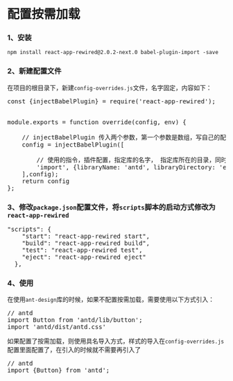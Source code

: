# 配置按需加载
### 1、安装

`npm install react-app-rewired@2.0.2-next.0 babel-plugin-import -save`

### 2、新建配置文件
在项目的根目录下，新建`config-overrides.js`文件，名字固定，内容如下：<br/>
<pre>
const {injectBabelPlugin} = require('react-app-rewired');


module.exports = function override(config, env) {

    // injectBabelPlugin 传入两个参数，第一个参数是数组，写自己的配置，第二个参数是react webpack默认的配置，injectBabelPlugin 会将两者进行整合
    config = injectBabelPlugin([

        // 使用的指令，插件配置，指定库的名字， 指定库所在的目录，同时导出css
        'import', {libraryName: 'antd', libraryDirectory: 'es', style: 'css'}
    ],config);
    return config
};
</pre>

### 3、修改`package.json`配置文件，将`scripts`脚本的启动方式修改为`react-app-rewired`
<pre>
"scripts": {
    "start": "react-app-rewired start",
    "build": "react-app-rewired build",
    "test": "react-app-rewired test",
    "eject": "react-app-rewired eject"
  },
</pre>

### 4、使用
在使用`ant-design`库的时候，如果不配置按需加载，需要使用以下方式引入：<br/>
<pre>
// antd
import Button from 'antd/lib/button';
import 'antd/dist/antd.css'
</pre>

如果配置了按需加载，则使用具名导入方式，样式的导入在`config-overrides.js`配置里面配置了，在引入的时候就不需要再引入了
<pre>
// antd
import {Button} from 'antd';
</pre>
